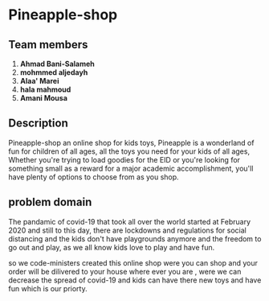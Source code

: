 # Pineapple-shop 

## Team members 

1. **Ahmad Bani-Salameh**
2. **mohmmed aljedayh**
3. **Alaa' Marei**
4. **hala mahmoud**
5. **Amani Mousa**

## Description

Pineapple-shop an online shop for kids toys, Pineapple is a wonderland of fun for children of all ages, all the toys you need for your kids of all ages, Whether you're trying to load goodies for the EID or you're looking for something small as a reward for a major academic accomplishment, you'll have plenty of options to choose from as you shop. 

## problem domain

The pandamic of covid-19 that took all over the world started at February 2020 and still to this day, there are lockdowns and regulations for social distancing and the kids don't have playgrounds anymore and the freedom to go out and play, as we all know kids love to play and have fun.

so we code-ministers created this online shop were you can shop and your order will be dilivered to your house where ever you are , were we can decrease the spread of covid-19 and kids can have there new toys and have fun which is our priorty. 

